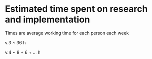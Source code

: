 Estimated time spent on research and implementation
===============
Times are average working time for each person each week

v.3 ~ 36 h

v.4 ~ 8 + 6 + ... h
